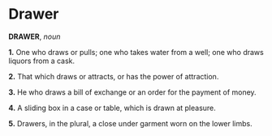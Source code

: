 # Drawer

**DRAWER**, _noun_

**1.** One who draws or pulls; one who takes water from a well; one who draws liquors from a cask.

**2.** That which draws or attracts, or has the power of attraction.

**3.** He who draws a bill of exchange or an order for the payment of money.

**4.** A sliding box in a case or table, which is drawn at pleasure.

**5.** Drawers, in the plural, a close under garment worn on the lower limbs.